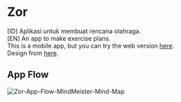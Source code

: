 # Zor

[ID] Aplikasi untuk membuat rencana olahraga.  
[EN] An app to make exercise plans.  
This is a mobile app, but you can try the web version [here](https://zor-workout.netlify.app).  
Design from [here](https://www.figma.com/file/vww4U00zfjtoUEpk6Ftdwi/Zor-(Perencana-Olahraga)?node-id=1%3A3).

## App Flow

![Zor-App-Flow-MindMeister-Mind-Map](https://user-images.githubusercontent.com/17674038/148361969-0a5b91a4-a684-49d5-814b-f0bdadff032b.png)





<!--

To add screenshot, use this template/configuration in https://screenshotapi.net. Then get the generated link and use it.

https://shot.screenshotapi.net/screenshot?token=NX57ZJB-E3SMSRW-MJRYY5A-0JMVQZG&url=https%3A%2F%2Fzor-workout.netlify.app%2F&width=375&height=812&fresh=true&output=image&file_type=png&lazy_load=true&retina=true&wait_for_event=load&delay=5000&ttl=2592000

-->
